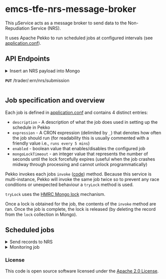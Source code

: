 
# emcs-tfe-nrs-message-broker

This µService acts as a message broker to send data to the Non-Repudiation Service (NRS).

It uses Apache Pekko to run scheduled jobs at configured intervals (see [application.conf](conf/application.conf)).

## API Endpoints

<details>
<summary>Insert an NRS payload into Mongo

**`PUT`** /trader/:ern/nrs/submission
</summary>

### Responses

#### Success Response(s)

**Status**: 202 (ACCEPTED)

#### Error Response(s)

**Status**: 500 (ISE)

**Body**: `Failed to insert NRS payload` (see application logs for more information)

</details>

## Job specification and overview

Each job is defined in [application.conf](conf/application.conf) and contains 4 distinct entries:

- `description` - A description of what the job does used in setting up the schedule in Pekko
- `expression` - A CRON expression (delimited by `_`) that denotes how often the job should run (for readability this is usually commented with a friendly value i.e., `runs every 5 mins`)
- `enabled` - boolean value that enables/disables the configured job
- `mongoLockTimeout` - an integer value that represents the number of seconds until the lock forcefully expires (useful when the job crashes midway through processing and cannot unlock programmatically)

Pekko invokes each jobs `invoke` ([code](app/scheduler/ScheduledService.scala)) method. Because this service is multi-instance, Pekko will invoke the same job twice so to prevent any race conditions or unexpected behaviour a `tryLock` method is used.

`tryLock` uses the [HMRC Mongo lock](https://github.com/hmrc/hmrc-mongo?tab=readme-ov-file#lock) mechanism.

Once a lock is obtained for the job, the contents of the `invoke` method are ran. Once the job is complete, the lock is released (by deleting the record from the `lock` collection in Mongo).

## Scheduled jobs

<details>

<summary>Send records to NRS</summary>

### Details

This job is configured in [application.conf](conf/application.conf) under the `SendSubmissionToNRSJob` object.

The `invoke` method ([code](app/services/SendSubmissionToNRSService.scala)) picks up any records in the [`PENDING` or `FAILED_PENDING_RETRY`](app/models/mongo/RecordStatusEnum.scala) state.
The number of records returned is limited to a configurable value (see `numberOfRecordsToRetrieve` in [application.conf](conf/application.conf)).

It then sends all of these records (sequentially but with no pre-determined delay) to NRS and if an `OK` response is returned with a `nrSubmissionId` ([see response model](app/models/response/NRSSuccessResponse.scala)) then the record is set to `SENT`
in application memory and subsequently deleted from Mongo.

When a 5xx response is returned from NRS, the record is set to `FAILED_PENDING_RETRY` and will be retried on the next scheduled run.

When a 4xx response is returned from NRS, the record is set to `PERMANENTLY_FAILED` and will NOT be retried. A 4xx response should not occur in production and should be investigated manually.

Once all the records have been sent, the results are reflected in Mongo (with each records `updatedAt` timestamp updated). All successfully sent records are deleted from Mongo.

The TTL on each record is 30 days since it was last updated (to cover any outages).

</details>

<details>

<summary>Monitoring job</summary>

### Details

This job is configured in [application.conf](conf/application.conf) under the `MonitoringJob` object.

The `invoke` method ([code](app/services/MonitoringJobService.scala)) simply calls Mongo to count any records in the [`PENDING`, `PERMANENTLY_FAILED` or `FAILED_PENDING_RETRY`](app/models/mongo/RecordStatusEnum.scala) state and logs the result.

</details>


### License

This code is open source software licensed under the [Apache 2.0 License]("http://www.apache.org/licenses/LICENSE-2.0.html").
